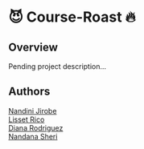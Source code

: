 # 😈 Course-Roast 🔥

## Overview
Pending project description...

## Authors
[Nandini Jirobe](https://github.com/nandinijirobe) <br>
[Lisset Rico](https://github.com/Liz581) <br>
[Diana Rodriguez](https://github.com/drodr32) <br>
[Nandana Sheri](https://github.com/nandanasheri) <br>
